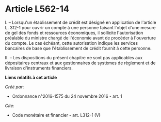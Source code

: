 # Article L562-14

I. – Lorsqu'un établissement de crédit est désigné en application de l'article L. 312-1 pour ouvrir un compte à une personne
faisant l'objet d'une mesure de gel des fonds et ressources économiques, il sollicite l'autorisation préalable du ministre
chargé de l'économie avant de procéder à l'ouverture du compte. Le cas échéant, cette autorisation indique les services
bancaires de base que l'établissement de crédit fournit à cette personne. 

II. – Les dispositions du présent chapitre ne sont pas applicables aux dépositaires centraux et aux gestionnaires de systèmes
de règlement et de livraison d'instruments financiers.

**Liens relatifs à cet article**

_Créé par_:

  - Ordonnance n°2016-1575 du 24 novembre 2016 - art. 1

_Cite_:

  - Code monétaire et financier - art. L312-1 (V)
